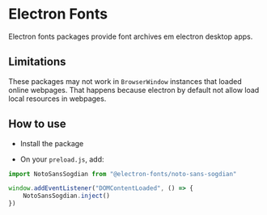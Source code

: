 # Electron Fonts

Electron fonts packages provide font archives em electron desktop apps.

## Limitations

These packages may not work in `BrowserWindow` instances that loaded online webpages. That happens because electron by default not allow load local resources in webpages.

## How to use

* Install the package

* On your `preload.js`, add:

```ts
import NotoSansSogdian from "@electron-fonts/noto-sans-sogdian"

window.addEventListener("DOMContentLoaded", () => {
    NotoSansSogdian.inject()
})
```
